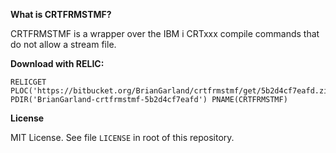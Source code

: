 **What is CRTFRMSTMF?** 

CRTFRMSTMF is a wrapper over the IBM i CRTxxx compile commands that do not allow a stream file.


**Download with RELIC:**

```
RELICGET PLOC('https://bitbucket.org/BrianGarland/crtfrmstmf/get/5b2d4cf7eafd.zip') PDIR('BrianGarland-crtfrmstmf-5b2d4cf7eafd') PNAME(CRTFRMSTMF)
```


**License**

MIT License. See file `LICENSE` in root of this repository.